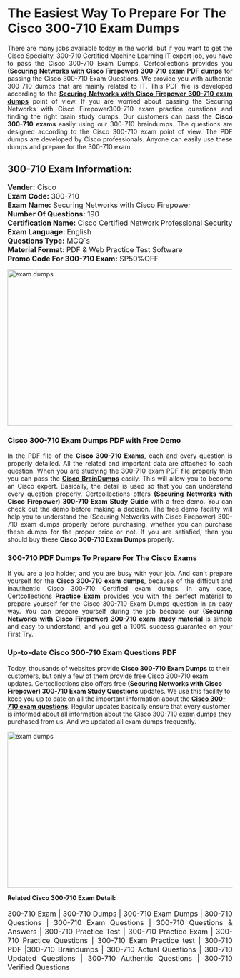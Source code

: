 <h1>The Easiest Way To Prepare For The Cisco 300-710 Exam Dumps</h1> <p style="text-align:justify">There are many jobs available today in the world, but if you want to get the Cisco Specialty, 300-710 Certified Machine Learning IT expert job, you have to pass the Cisco 300-710 Exam Dumps. Certcollections provides you <strong>(Securing Networks with Cisco Firepower) 300-710 exam PDF dumps</strong> for passing the Cisco 300-710 Exam Questions. We provide you with authentic 300-710 dumps that are mainly related to IT. This PDF file is developed according to the <a href="https://www.certsofficial.com/cisco/300-710-questions"><strong>Securing Networks with Cisco Firepower 300-710 exam dumps</strong></a> point of view. If you are worried about passing the Securing Networks with Cisco Firepower300-710 exam practice questions and finding the right brain study dumps. Our customers can pass the <strong>Cisco 300-710 exams </strong>easily using our 300-710 braindumps. The questions are designed according to the Cisco 300-710 exam point of view. The PDF dumps are developed by Cisco professionals. Anyone can easily use these dumps and prepare for the 300-710 exam.</p> <h2><strong>300-710 Exam Information:</strong></h2> <p><span style="font-size:16px"><strong>Vender:</strong> Cisco<br /> <strong>Exam Code:</strong> 300-710<br /> <strong>Exam Name:</strong> Securing Networks with Cisco Firepower<br /> <strong>Number Of Questions:</strong> 190<br /> <strong>Certification Name:</strong> Cisco Certified Network Professional Security<br /> <strong>Exam Language: </strong>English<br /> <strong>Questions Type:</strong> MCQ`s<br /> <strong>Material Format: </strong>PDF & Web Practice Test Software<br /> <strong>Promo Code For 300-710 Exam:</strong> SP50%OFF</span></p> <p><a href="https://www.certsofficial.com/cisco/300-710-questions" rel="no-follow"><img alt="exam dumps" src="https://www.certcollections.com/uploads/content/certsofficial.jpg" style="height:350px; width:750px" /></a></p> <h3><strong>Cisco 300-710 Exam Dumps PDF with Free Demo</strong></h3> <p style="text-align:justify">In the PDF file of the <strong>Cisco 300-710 Exams</strong>, each and every question is properly detailed. All the related and important data are attached to each question. When you are studying the 300-710 exam PDF file properly then you can pass the <a href="https://www.certsofficial.com/cisco-dumps"><strong>Cisco BrainDumps</strong></a> easily. This will allow you to become an Cisco expert. Basically, the detail is used so that you can understand every question properly. Certcollections offers <strong>(Securing Networks with Cisco Firepower) 300-710 Exam Study Guide</strong> with a free demo. You can check out the demo before making a decision. The free demo facility will help you to understand the (Securing Networks with Cisco Firepower) 300-710 exam dumps properly before purchasing, whether you can purchase these dumps for the proper price or not. If you are satisfied, then you should buy these <strong>Cisco 300-710 Exam Dumps</strong> properly.</p> <h3><strong>300-710 PDF Dumps To Prepare For The Cisco Exams</strong></h3> <p style="text-align:justify">If you are a job holder, and you are busy with your job. And can't prepare yourself for the <strong>Cisco 300-710 exam dumps</strong>, because of the difficult and inauthentic Cisco 300-710 Certified exam dumps. In any case, Certcollections <strong><a href="https://www.certsofficial.com/">Practice Exam</a></strong> provides you with the perfect material to prepare yourself for the Cisco 300-710 Exam Dumps question in an easy way. You can prepare yourself during the job because our <strong>(Securing Networks with Cisco Firepower) 300-710 exam study material</strong> is simple and easy to understand, and you get a 100% success guarantee on your First Try.</p> <h3><strong>Up-to-date Cisco 300-710 Exam Questions PDF</strong></h3> <p>Today, thousands of websites provide <strong>Cisco 300-710 Exam Dumps</strong> to their customers, but only a few of them provide free Cisco 300-710 exam updates. Certcollections also offers free <strong>(Securing Networks with Cisco Firepower) 300-710 Exam Study Questions</strong> updates. We use this facility to keep you up to date on all the important information about the <a href="https://www.certsofficial.com/cisco/300-710-questions"><strong>Cisco 300-710 exam questions</strong></a>. Regular updates basically ensure that every customer is informed about all information about the Cisco 300-710 exam dumps they purchased from us. And we updated all exam dumps frequently.</p> <p><a href="https://www.certsofficial.com/cisco/300-710-questions"><img alt="exam dumps " src="https://www.certcollections.com/uploads/content/certsofficial2.jpg" style="height:350px; width:750px" /></a></p> <p style="text-align:justify"><span style="font-size:14px"><strong>Related Cisco 300-710 Exam Detail:</strong></span><br /> <br /> <span style="font-size:16px">300-710 Exam | 300-710 Dumps | 300-710 Exam Dumps | 300-710 Questions | 300-710 Exam Questions | 300-710 Questions & Answers | 300-710 Practice Test | 300-710 Practice Exam | 300-710 Practice Questions | 300-710 Exam Practice test | 300-710 PDF |300-710 Braindumps | 300-710 Actual Questions | 300-710 Updated Questions | 300-710 Authentic Questions | 300-710 Verified Questions</span></p>

